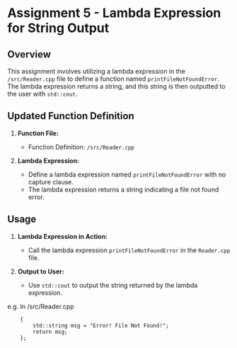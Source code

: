 
# Assignment 5 - Lambda Expression for String Output

## Overview

This assignment involves utilizing a lambda expression in the `/src/Reader.cpp` file to define a function named `printFileNotFoundError`. The lambda expression returns a string, and this string is then outputted to the user with `std::cout`.

## Updated Function Definition

1. **Function File:**
   - Function Definition: `/src/Reader.cpp`

2. **Lambda Expression:**
   - Define a lambda expression named `printFileNotFoundError` with no capture clause.
   - The lambda expression returns a string indicating a file not found error.

## Usage

1. **Lambda Expression in Action:**
   - Call the lambda expression `printFileNotFoundError` in the `Reader.cpp` file.

2. **Output to User:**
   - Use `std::cout` to output the string returned by the lambda expression.

e.g. 
In /src/Reader.cpp  
```auto printFileNotFoundError = []()
    {
        std::string msg = "Error! File Not Found!";
        return msg;
    };
```